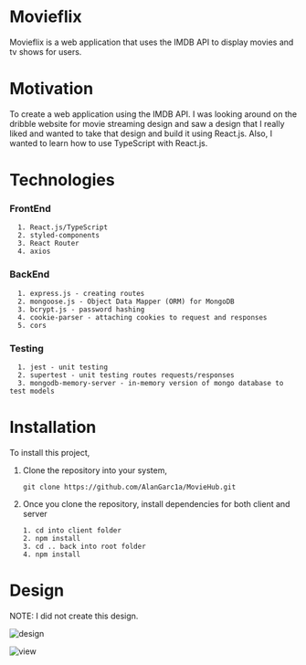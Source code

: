 # Movieflix

Movieflix is a web application that uses the IMDB API to display movies and tv shows for users.

# Motivation

To create a web application using the IMDB API. I was looking around on the dribble website for movie streaming design and saw a design that I really liked and wanted to take that design and build it using React.js. Also, I wanted to learn how to use TypeScript with React.js.

# Technologies

### FrontEnd

      1. React.js/TypeScript
      2. styled-components
      3. React Router
      4. axios

### BackEnd

      1. express.js - creating routes
      2. mongoose.js - Object Data Mapper (ORM) for MongoDB
      3. bcrypt.js - password hashing
      4. cookie-parser - attaching cookies to request and responses
      5. cors

### Testing

      1. jest - unit testing
      2. supertest - unit testing routes requests/responses
      3. mongodb-memory-server - in-memory version of mongo database to test models

# Installation

To install this project,

1. Clone the repository into your system,

   ```
   git clone https://github.com/AlanGarc1a/MovieHub.git
   ```

2. Once you clone the repository, install dependencies for both client and server

   ```
   1. cd into client folder
   2. npm install
   3. cd .. back into root folder
   4. npm install
   ```

# Design

NOTE: I did not create this design.

![design](https://user-images.githubusercontent.com/32556354/164993360-4076bd4f-92a6-4d55-a9cf-9ead69793364.png)

![view](https://user-images.githubusercontent.com/32556354/164993208-c841e9b5-57cf-4353-a697-0e35d24885be.png)
